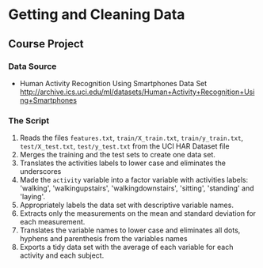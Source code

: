 # Getting and Cleaning Data

## Course Project

### Data Source

* Human Activity Recognition Using Smartphones Data Set http://archive.ics.uci.edu/ml/datasets/Human+Activity+Recognition+Using+Smartphones

### The Script

1. Reads the files `features.txt`, `train/X_train.txt`, `train/y_train.txt`, `test/X_test.txt`, `test/y_test.txt` from the UCI HAR Dataset file
2. Merges the training and the test sets to create one data set.
3. Translates the activities labels to lower case and eliminates the underscores
4. Made the `activity` variable into a factor variable with activities labels: 'walking', 'walkingupstairs', 'walkingdownstairs', 'sitting', 'standing' and 'laying'.
5. Appropriately labels the data set with descriptive variable names. 
6. Extracts only the measurements on the mean and standard deviation for each measurement.
7. Translates the variable names to lower case and eliminates all dots, hyphens and parenthesis from the variables names
8. Exports a tidy data set with the average of each variable for each activity and each subject. 



